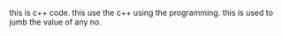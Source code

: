 this is c++ code.
this use the c++ using the programming.
this is used to jumb the value of any no.

